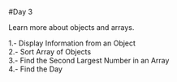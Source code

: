 #Day 3

Learn more about objects and arrays.

1.- Display Information from an Object  
2.- Sort Array of Objects  
3.- Find the Second Largest Number in an Array  
4.- Find the Day  

